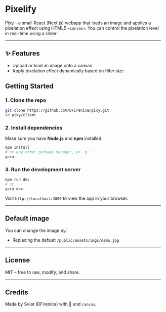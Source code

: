 # Pixelify

Pixy - a small React (Next.js) webapp that loads an image and applies a pixelation effect using HTML5 `<canvas>`. You can control the pixelation level in real-time using a slider.

---

## ✨ Features

- Upload or load an image onto a canvas
- Apply pixelation effect dynamically based on filter size

## Getting Started

### 1. Clone the repo
```bash
git clone https://github.com/DFirenice/pixy.git
cd pixy/client
```

### 2. Install dependencies
Make sure you have **Node.js** and **npm** installed.

```bash
npm install
# or any other package manager, ex. g.:
yarn
```

### 3. Run the development server
```bash
npm run dev
# or
yarn dev
```

Visit `http://localhost:3000` to view the app in your browser.

---

## Default image

You can change the image by:
- Replacing the default `/public/assets/imgs/demo.jpg`

---

## License

MIT – free to use, modify, and share.

---

## Credits

Made by Sviat (DFirenice) with 💚 and `canvas`.
